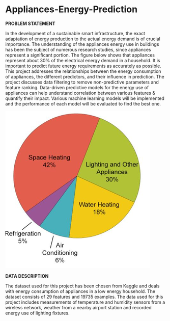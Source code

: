 # Appliances-Energy-Prediction

**PROBLEM STATEMENT**

In the development of a sustainable smart infrastructure, the exact adaptation of energy production to the actual energy demand is of crucial importance. The understanding of the appliances energy use in buildings has been the subject of numerous research studies, since appliances represent a significant portion. The figure below shows that appliances represent about 30% of the electrical energy demand in a household. It is important to predict future energy requirements as accurately as possible. This project addresses the relationships between the energy consumption of appliances, the different predictors, and their influence in prediction. The project discusses data filtering to remove non-predictive parameters and feature ranking. Data-driven predictive models for the energy use of appliances can help understand correlation between various features & quantify their impact. Various machine learning models will be implemented and the performance of each model will be evaluated to find the best one.

![Appliances Energy Usage](Images/Appliance.jpg)



**DATA DESCRIPTION**

The dataset used for this project has been chosen from Kaggle and deals with energy consumption of appliances in a low energy household. The dataset consists of 29 features and 19735 examples. The data used for this project includes measurements of temperature and humidity sensors from a wireless network, weather from a nearby airport station and recorded energy use of lighting fixtures. 
